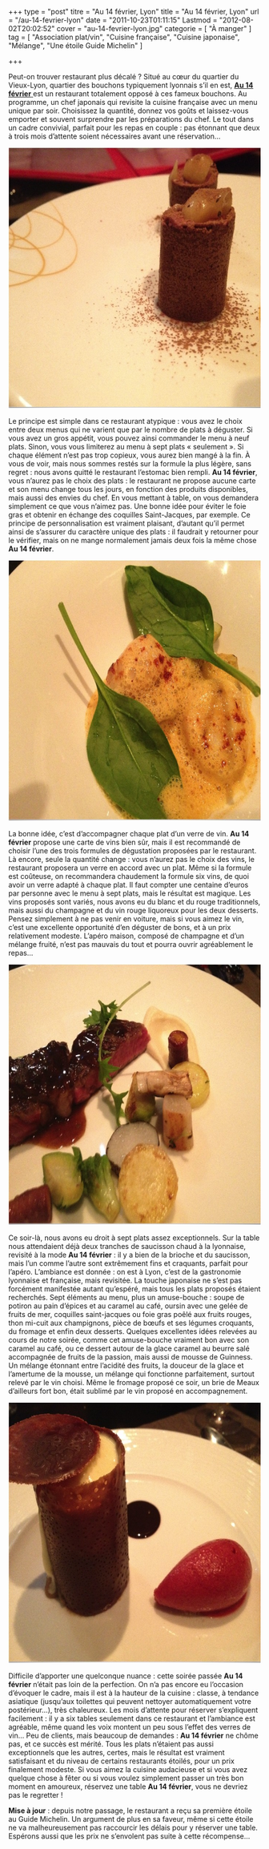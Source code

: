 +++
type = "post"
titre = "Au 14 février, Lyon"
title = "Au 14 février, Lyon"
url = "/au-14-fevrier-lyon"
date = "2011-10-23T01:11:15"
Lastmod = "2012-08-02T20:02:52"
cover = "au-14-fevrier-lyon.jpg"
categorie = [ "À manger" ]
tag = [ "Association plat/vin", "Cuisine française", "Cuisine japonaise", "Mélange", "Une étoile Guide Michelin" ]

+++

<p>Peut-on trouver restaurant plus décalé ? Situé au cœur du quartier du Vieux-Lyon, quartier des bouchons typiquement lyonnais s&rsquo;il en est, <a href="http://au14fevrier.com/vieux-lyon/"><strong>Au 14 février</strong> </a>est un restaurant totalement opposé à ces fameux bouchons. Au programme, un chef japonais qui revisite la cuisine française avec un menu unique par soir. Choisissez la quantité, donnez vos goûts et laissez-vous emporter et souvent surprendre par les préparations du chef. Le tout dans un cadre convivial, parfait pour les repas en couple : pas étonnant que deux à trois mois d&rsquo;attente soient nécessaires avant une réservation…</p>
<div style="text-align: center;"><img class="aligncenter" style="border-style: initial; border-color: initial; border-width: 0px;" src="au-14-fevrier-amuse-bouche.jpg" alt="Au 14 fevrier amuse bouche" width="690" height="521" border="0" /></div>
<p>Le principe est simple dans ce restaurant atypique : vous avez le choix entre deux menus qui ne varient que par le nombre de plats à déguster. Si vous avez un gros appétit, vous pouvez ainsi commander le menu à neuf plats. Sinon, vous vous limiterez au menu à sept plats &laquo;&nbsp;seulement&nbsp;&raquo;. Si chaque élément n&rsquo;est pas trop copieux, vous aurez bien mangé à la fin. À vous de voir, mais nous sommes restés sur la formule la plus légère, sans regret : nous avons quitté le restaurant l&rsquo;estomac bien rempli. <strong>Au 14 février</strong>, vous n&rsquo;aurez pas le choix des plats : le restaurant ne propose aucune carte et son menu change tous les jours, en fonction des produits disponibles, mais aussi des envies du chef. En vous mettant à table, on vous demandera simplement ce que vous n&rsquo;aimez pas. Une bonne idée pour éviter le foie gras et obtenir en échange des coquilles Saint-Jacques, par exemple. Ce principe de personnalisation est vraiment plaisant, d&rsquo;autant qu&rsquo;il permet ainsi de s&rsquo;assurer du caractère unique des plats : il faudrait y retourner pour le vérifier, mais on ne mange normalement jamais deux fois la même chose <strong>Au 14 février</strong>.</p>
<div style="text-align: center;"><img class="aligncenter" style="border-style: initial; border-color: initial; border-width: 0px;" src="au-14-fevrier-entree.jpg" alt="Au 14 fevrier entree" width="690" height="521" border="0" /></div>
<p>La bonne idée, c&rsquo;est d&rsquo;accompagner chaque plat d&rsquo;un verre de vin. <strong>Au 14 février</strong> propose une carte de vins bien sûr, mais il est recommandé de choisir l&rsquo;une des trois formules de dégustation proposées par le restaurant. Là encore, seule la quantité change : vous n&rsquo;aurez pas le choix des vins, le restaurant proposera un verre en accord avec un plat. Même si la formule est coûteuse, on recommandera chaudement la formule six vins, de quoi avoir un verre adapté à chaque plat. Il faut compter une centaine d&rsquo;euros par personne avec le menu à sept plats, mais le résultat est magique. Les vins proposés sont variés, nous avons eu du blanc et du rouge traditionnels, mais aussi du champagne et du vin rouge liquoreux pour les deux desserts. Pensez simplement à ne pas venir en voiture, mais si vous aimez le vin, c&rsquo;est une excellente opportunité d&rsquo;en déguster de bons, et à un prix relativement modeste. L&rsquo;apéro maison, composé de champagne et d&rsquo;un mélange fruité, n&rsquo;est pas mauvais du tout et pourra ouvrir agréablement le repas…</p>
<div style="text-align: center;"><img class="aligncenter" style="border-style: initial; border-color: initial; border-width: 0px;" src="au-14-fevrier-viande.jpg" alt="Au 14 fevrier viande" width="690" height="521" border="0" /></div>
<p>Ce soir-là, nous avons eu droit à sept plats assez exceptionnels. Sur la table nous attendaient déjà deux tranches de saucisson chaud à la lyonnaise, revisité à la mode <strong>Au 14 février</strong> : il y a bien de la brioche et du saucisson, mais l&rsquo;un comme l&rsquo;autre sont extrêmement fins et craquants, parfait pour l&rsquo;apéro. L&rsquo;ambiance est donnée : on est à Lyon, c&rsquo;est de la gastronomie lyonnaise et française, mais revisitée. La touche japonaise ne s&rsquo;est pas forcément manifestée autant qu&rsquo;espéré, mais tous les plats proposés étaient recherchés. Sept éléments au menu, plus un amuse-bouche : soupe de potiron au pain d&rsquo;épices et au caramel au café, oursin avec une gelée de fruits de mer, coquilles saint-jacques ou foie gras poêlé aux fruits rouges, thon mi-cuit aux champignons, pièce de bœufs et ses légumes croquants, du fromage et enfin deux desserts. Quelques excellentes idées relevées au cours de notre soirée, comme cet amuse-bouche vraiment bon avec son caramel au café, ou ce dessert autour de la glace caramel au beurre salé accompagnée de fruits de la passion, mais aussi de mousse de Guinness. Un mélange étonnant entre l&rsquo;acidité des fruits, la douceur de la glace et l&rsquo;amertume de la mousse, un mélange qui fonctionne parfaitement, surtout relevé par le vin choisi. Même le fromage proposé ce soir, un brie de Meaux d&rsquo;ailleurs fort bon, était sublimé par le vin proposé en accompagnement.</p>
<div style="text-align: center;"><img class="aligncenter" style="border-style: initial; border-color: initial; border-width: 0px;" src="au-14-fevrier-dessert.jpg" alt="Au 14 fevrier dessert" width="690" height="521" border="0" /></div>
<p>Difficile d&rsquo;apporter une quelconque nuance : cette soirée passée <strong>Au 14 février</strong> n&rsquo;était pas loin de la perfection. On n&rsquo;a pas encore eu l&rsquo;occasion d&rsquo;évoquer le cadre, mais il est à la hauteur de la cuisine : classe, à tendance asiatique (jusqu&rsquo;aux toilettes qui peuvent nettoyer automatiquement votre postérieur…), très chaleureux. Les mois d&rsquo;attente pour réserver s&rsquo;expliquent facilement : il y a six tables seulement dans ce restaurant et l&rsquo;ambiance est agréable, même quand les voix montent un peu sous l&rsquo;effet des verres de vin… Peu de clients, mais beaucoup de demandes : <strong>Au 14 février</strong> ne chôme pas, et ce succès est mérité. Tous les plats n&rsquo;étaient pas aussi exceptionnels que les autres, certes, mais le résultat est vraiment satisfaisant et du niveau de certains restaurants étoilés, pour un prix finalement modeste. Si vous aimez la cuisine audacieuse et si vous avez quelque chose à fêter ou si vous voulez simplement passer un très bon moment en amoureux, réservez une table <strong>Au 14 février</strong>, vous ne devriez pas le regretter !</p>
<p><strong>Mise à jour</strong> : depuis notre passage, le restaurant a reçu sa première étoile au Guide Michelin. Un argument de plus en sa faveur, même si cette étoile ne va malheureusement pas raccourcir les délais pour y réserver une table. Espérons aussi que les prix ne s&rsquo;envolent pas suite à cette récompense…</p>

